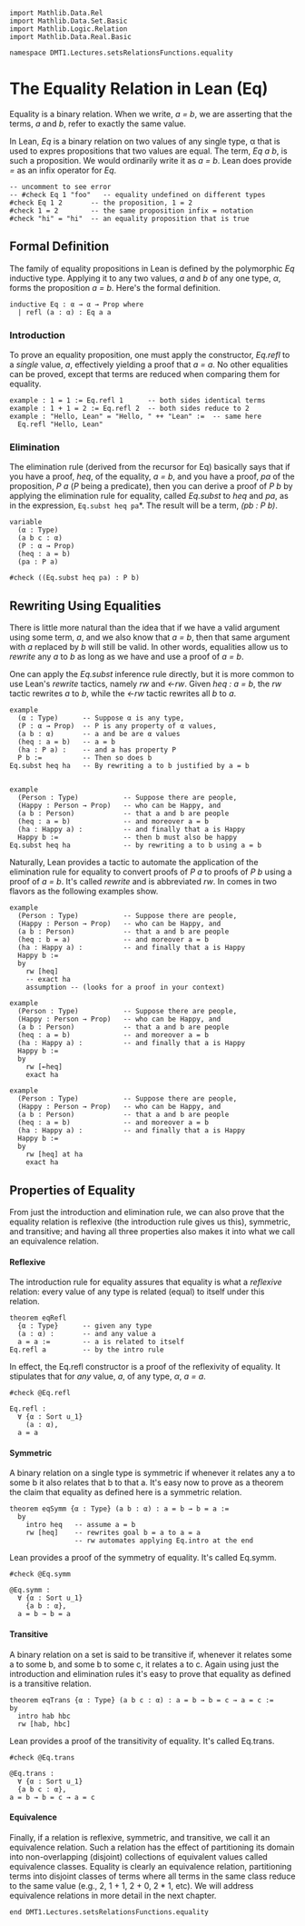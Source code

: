 ```lean
import Mathlib.Data.Rel
import Mathlib.Data.Set.Basic
import Mathlib.Logic.Relation
import Mathlib.Data.Real.Basic

namespace DMT1.Lectures.setsRelationsFunctions.equality
```

# The Equality Relation in Lean (Eq)

<!-- toc -->


Equality is a binary relation. When we write, *a = b*, we
are asserting that the terms, *a* and *b*, refer to exactly
the same value.

In Lean, *Eq* is a binary relation on two values of any
single type, α that is used to expres propositions that two
values are equal. The term, *Eq a b*, is such a proposition.
We would ordinarily write it as *a = b*. Lean does provide
*=* as an infix operator for *Eq*.

```lean
-- uncomment to see error
-- #check Eq 1 "foo"   -- equality undefined on different types
#check Eq 1 2       -- the proposition, 1 = 2
#check 1 = 2        -- the same proposition infix = notation
#check "hi" = "hi"  -- an equality proposition that is true
```

## Formal Definition
The family of equality propositions in Lean is defined by the
polymorphic *Eq* inductive type. Applying it to any two values,
*a* and *b* of any one type, *α*, forms the proposition *a = b*.
Here's the formal definition.

```lean
inductive Eq : α → α → Prop where
  | refl (a : α) : Eq a a
```
### Introduction

To prove an equality proposition, one must apply the constructor,
*Eq.refl* to a *single* value, *a*, effectively yielding a proof
that *a = a*. No other equalities can be proved, except that terms
are reduced when comparing them for equality.

```lean
example : 1 = 1 := Eq.refl 1      -- both sides identical terms
example : 1 + 1 = 2 := Eq.refl 2  -- both sides reduce to 2
example : "Hello, Lean" = "Hello, " ++ "Lean" :=  -- same here
  Eq.refl "Hello, Lean"
```

### Elimination
The elimination rule (derived from the recursor for Eq) basically
says that if you have a proof, *heq*, of the equality, *a = b*,
and you have a proof, *pa* of the proposition, *P a* (*P* being a
predicate), then you can derive a proof of *P b* by applying the
elimination rule for equality, called *Eq.subst* to *heq* and *pa*,
as in the expression, `Eq.subst heq pa`*. The result will be a term,
*(pb : P b)*.

```lean
variable
  (α : Type)
  (a b c : α)
  (P : α → Prop)
  (heq : a = b)
  (pa : P a)

#check ((Eq.subst heq pa) : P b)
```

## Rewriting Using Equalities

There is little more natural than the idea that if we have a valid
argument using some term, *a*, and we also know that *a = b*, then
that same argument with *a* replaced by *b* will still be valid. In
other words, equalities allow us to *rewrite* any *a* to *b* as long
as we have and use a proof of *a = b*.

One can apply the *Eq.subst* inference rule directly, but it is more
common to use Lean's *rewrite* tactics, namely *rw* and *←rw*. Given
*heq : a = b*, the *rw* tactic rewrites *a* to *b*, while the *←rw*
tactic rewrites all *b* to *a*.

```lean
example
  (α : Type)      -- Suppose α is any type,
  (P : α → Prop)  -- P is any property of α values,
  (a b : α)       -- a and be are α values
  (heq : a = b)   -- a = b
  (ha : P a) :    -- and a has property P
  P b :=          -- Then so does b
Eq.subst heq ha   -- By rewriting a to b justified by a = b


example
  (Person : Type)           -- Suppose there are people,
  (Happy : Person → Prop)   -- who can be Happy, and
  (a b : Person)            -- that a and b are people
  (heq : a = b)             -- and moreover a = b
  (ha : Happy a) :          -- and finally that a is Happy
  Happy b :=                -- then b must also be happy
Eq.subst heq ha             -- by rewriting a to b using a = b
```

Naturally, Lean provides a tactic to automate the application
of the elimination rule for equality to convert proofs of *P a*
to proofs of *P b* using a proof of *a = b*. It's called *rewrite*
and is abbreviated *rw*. In comes in two flavors as the following
examples show.

```lean
example
  (Person : Type)           -- Suppose there are people,
  (Happy : Person → Prop)   -- who can be Happy, and
  (a b : Person)            -- that a and b are people
  (heq : b = a)             -- and moreover a = b
  (ha : Happy a) :          -- and finally that a is Happy
  Happy b :=
  by
    rw [heq]
    -- exact ha
    assumption -- (looks for a proof in your context)

example
  (Person : Type)           -- Suppose there are people,
  (Happy : Person → Prop)   -- who can be Happy, and
  (a b : Person)            -- that a and b are people
  (heq : a = b)             -- and moreover a = b
  (ha : Happy a) :          -- and finally that a is Happy
  Happy b :=
  by
    rw [←heq]
    exact ha

example
  (Person : Type)           -- Suppose there are people,
  (Happy : Person → Prop)   -- who can be Happy, and
  (a b : Person)            -- that a and b are people
  (heq : a = b)             -- and moreover a = b
  (ha : Happy a) :          -- and finally that a is Happy
  Happy b :=
  by
    rw [heq] at ha
    exact ha
```

## Properties of Equality

From just the introduction and elimination rule, we can also prove
that the equality relation is reflexive (the introduction rule gives
us this), symmetric, and transitive; and having all three properties
also makes it into what we call an equivalence relation.

#### Reflexive

The introduction rule for equality assures that equality is what a
*reflexive* relation: every value of any type is related (equal) to
itself under this relation.


```lean
theorem eqRefl
  {α : Type}      -- given any type
  (a : α) :       -- and any value a
  a = a :=        -- a is related to itself
Eq.refl a         -- by the intro rule
```

In effect, the Eq.refl constructor is a proof of the
reflexivity of equality. It stipulates that for *any*
value, *a*, of any type, *α*, *a = a*.

```lean
#check @Eq.refl
```
```lean
Eq.refl :
  ∀ {α : Sort u_1}
    (a : α),
  a = a
```



#### Symmetric

A binary relation on a single type is symmetric if whenever
it relates any a to some b it also relates that b to that a.
It's easy now to prove as a theorem the claim that equality
as defined here is a symmetric relation.

```lean
theorem eqSymm {α : Type} (a b : α) : a = b → b = a :=
  by
    intro heq   -- assume a = b
    rw [heq]    -- rewrites goal b = a to a = a
                -- rw automates applying Eq.intro at the end
```

Lean provides a proof of the symmetry of equality. It's called
Eq.symm.

```lean
#check @Eq.symm
```

```lean
@Eq.symm :
  ∀ {α : Sort u_1}
    {a b : α},
  a = b → b = a
```

#### Transitive

A binary relation on a set is said to be transitive if, whenever
it relates some a to some b, and some b to some c, it relates a to
c. Again using just the introduction and elimination rules it's easy
to prove that equality as defined is a transitive relation.

```lean
theorem eqTrans {α : Type} (a b c : α) : a = b → b = c → a = c :=
by
  intro hab hbc
  rw [hab, hbc]
```

Lean provides a proof of the transitivity of equality.
It's called Eq.trans.

```lean
#check @Eq.trans
```

```lean
@Eq.trans :
  ∀ {α : Sort u_1}
  {a b c : α},
a = b → b = c → a = c
```


#### Equivalence

Finally, if a relation is reflexive, symmetric, and transitive, we
call it an equivalence relation. Such a relation has the effect of
partitioning its domain into non-overlapping (disjoint) collections
of equivalent values called equivalence classes. Equality is clearly
an equivalence relation, partitioning terms into disjoint classes of
terms where all terms in the same class reduce to the same value (e.g.,
2, 1 + 1, 2 + 0, 2 * 1, etc). We will address equivalence relations in
more detail in the next chapter.

```lean
end DMT1.Lectures.setsRelationsFunctions.equality
```

